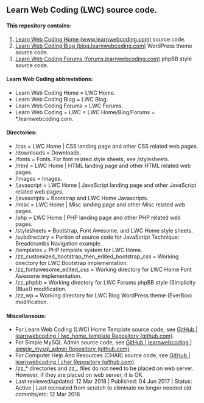## Learn Web Coding (LWC) source code.

#### This repository contains:

1. [Learn Web Coding Home (www.learnwebcoding.com)](http://www.learnwebcoding.com/) source code.
2. [Learn Web Coding Blog (blog.learnwebcoding.com)](http://blog.learnwebcoding.com/) WordPress theme source code.
3. [Learn Web Coding Forums (forums.learnwebcoding.com)](http://forums.learnwebcoding.com/) phpBB style source code.

#### Learn Web Coding abbreviations:

* Learn Web Coding Home = LWC Home.
* Learn Web Coding Blog = LWC Blog.
* Learn Web Coding Forums = LWC Forums.
* Learn Web Coding = LWC = LWC Home/Blog/Forums = *.learnwebcoding.com.

#### Directories:

* /css = LWC Home | CSS landing page and other CSS related web pages.
* /downloads = Downloads.
* /fonts = Fonts. For font related style sheets, see /stylesheets.
* /html = LWC Home | HTML landing page and other HTML related web pages.
* /images = Images.
* /javascript = LWC Home | JavaScript landing page and other JavaScript related web pages.
* /javascripts = Bootstrap and LWC Home Javascripts.
* /misc = LWC Home | Misc landing page and other Misc related web pages.
* /php = LWC Home | PHP landing page and other PHP related web pages.
* /stylesheets = Bootstrap, Font Awesome, and LWC Home style sheets.
* /subdirectory = Portion of source code for JavaScript Technique: Breadcrumbs Navigation example.
* /templates = PHP template system for LWC Home.
* /zz_customized_bootstrap_then_edited_bootstrap_css = Working directory for LWC Bootstrap implementation.
* /zz_fontawesome_edited_css = Working directory for LWC Home Font Awesome implementation.
* /zz_phpbb = Working directory for LWC Forums phpBB style (Simplicity (Blue)) modification.
* /zz_wp = Working directory for LWC Blog WordPress theme (EverBox) modification.

#### Miscellaneous:

* For Learn Web Coding (LWC) Home Template source code, see [GitHub | learnwebcoding | lwc_home_template Repository (github.com)](https://github.com/learnwebcoding/lwc_home_template).
* For Simple MySQL Admin source code, see [GitHub | learnwebcoding | simple_mysql_admin Repository (github.com)](https://github.com/learnwebcoding/simple_mysql_admin).
* For Computer Help And Resources (CHAR) source code, see [GitHub | learnwebcoding | char Repository (github.com)](https://github.com/learnwebcoding/char).
* /zz_* directories and zz_*.* files do not need to be placed on web server. However, if they are placed on web server, it is OK.
* Last reviewed/updated: 12 Mar 2018 | Published: 04 Jun 2017 | Status: Active | Last recreated from scratch to eliminate no longer needed old commits/etc: 12 Mar 2018
